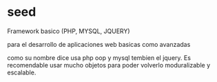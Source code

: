 seed
====

Framework basico (PHP, MYSQL, JQUERY)

para el desarrollo de aplicaciones web basicas como avanzadas

como su nombre dice usa php oop y mysql  tembien el jquery.
Es recomendable usar mucho objetos para poder volverlo moduralizable y escalable.